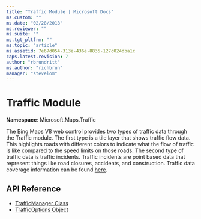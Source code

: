 ```yaml
---
title: "Traffic Module | Microsoft Docs"
ms.custom: ""
ms.date: "02/28/2018"
ms.reviewer: ""
ms.suite: ""
ms.tgt_pltfrm: ""
ms.topic: "article"
ms.assetid: 7e67d054-313e-436e-8835-127c024dba1c
caps.latest.revision: 7
author: "rbrundritt"
ms.author: "richbrun"
manager: "stevelom"
---
```

# Traffic Module
**Namespace**: Microsoft.Maps.Traffic

The Bing Maps V8 web control provides two types of traffic data through the Traffic module. The first type is a tile layer that shows traffic flow data. This highlights roads with different colors to indicate what the flow of traffic is like compared to the speed limits on those roads. The second type of traffic data is traffic incidents. Traffic incidents are point based data that represent things like road closures, accidents, and construction. Traffic data coverage information can be found [here](../coverage/bing-maps-traffic-coverage.md).

## API Reference

  * [TrafficManager Class](../v8-web-control/trafficmanager-class.md)
  * [TrafficOptions Object](../v8-web-control/trafficoptions-object.md)
  